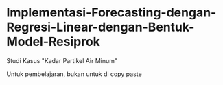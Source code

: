 # Implementasi-Forecasting-dengan-Regresi-Linear-dengan-Bentuk-Model-Resiprok
Studi Kasus "Kadar Partikel Air Minum"

Untuk pembelajaran, bukan untuk di copy paste

